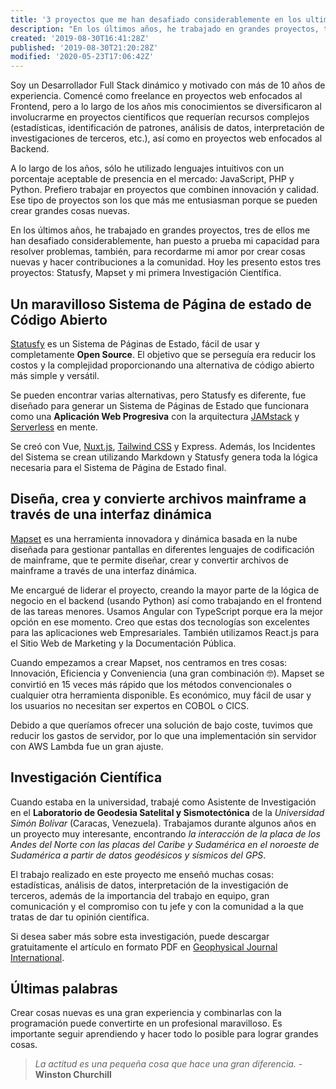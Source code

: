```yaml
---
title: '3 proyectos que me han desafiado considerablemente en los ultimo años'
description: "En los últimos años, he trabajado en grandes proyectos, tres de ellos han desafiado mi capacidad para resolver problemas, además de recordarme mi amor por crear cosas nuevas."
created: '2019-08-30T16:41:28Z'
published: '2019-08-30T21:20:28Z'
modified: '2020-05-23T17:06:42Z'
---
```



Soy un Desarrollador Full Stack dinámico y motivado con más de 10 años de experiencia. Comencé como freelance en proyectos web enfocados al Frontend, pero a lo largo de los años mis conocimientos se diversificaron al involucrarme en proyectos científicos que requerían recursos complejos (estadísticas, identificación de patrones, análisis de datos, interpretación de investigaciones de terceros, etc.), así como en proyectos web enfocados al Backend.

A lo largo de los años, sólo he utilizado lenguajes intuitivos con un porcentaje aceptable de presencia en el mercado: JavaScript, PHP y Python. Prefiero trabajar en proyectos que combinen innovación y calidad. Ese tipo de proyectos son los que más me entusiasman porque se pueden crear grandes cosas nuevas.

En los últimos años, he trabajado en grandes proyectos, tres de ellos me han desafiado considerablemente, han puesto a prueba mi capacidad para resolver problemas, también, para recordarme mi amor por crear cosas nuevas y hacer contribuciones a la comunidad. Hoy les presento estos tres proyectos: Statusfy, Mapset y mi primera Investigación Científica.

## Un maravilloso Sistema de Página de estado de Código Abierto

<blog-image src="blog/3-projects-challenging-recent-years/statusfy.png" width="1200" height="589" alt="Statusfy - Un maravilloso Sistema de Página de estado de Código Abierto"></blog-image>

[Statusfy][statusfy-home] es un Sistema de Páginas de Estado, fácil de usar y completamente **Open Source**. El objetivo que se perseguía era reducir los costos y la complejidad proporcionando una alternativa de código abierto más simple y versátil.

Se pueden encontrar varias alternativas, pero Statusfy es diferente, fue diseñado para generar un Sistema de Páginas de Estado que funcionara como una **Aplicación Web Progresiva** con la arquitectura [JAMstack][jamstack-home] y [Serverless][serverless-home] en mente.

Se creó con Vue, [Nuxt.js][nuxt-home], [Tailwind CSS][tailwindcss-express] y Express. Además, los Incidentes del Sistema se crean utilizando Markdown y Statusfy genera toda la lógica necesaria para el Sistema de Página de Estado final.

## Diseña, crea y convierte archivos mainframe a través de una interfaz dinámica

<blog-image src="blog/3-projects-challenging-recent-years/mapset.png" width="1200" height="589" alt="Mapset - Diseña, crea y convierte archivos mainframe a través de una interfaz dinámica"></blog-image>

[Mapset][mapset-home] es una herramienta innovadora y dinámica basada en la nube diseñada para gestionar pantallas en diferentes lenguajes de codificación de mainframe, que te permite diseñar, crear y convertir archivos de mainframe a través de una interfaz dinámica.

Me encargué de liderar el proyecto, creando la mayor parte de la lógica de negocio en el backend (usando Python) así como trabajando en el frontend de las tareas menores. Usamos Angular con TypeScript porque era la mejor opción en ese momento. Creo que estas dos tecnologías son excelentes para las aplicaciones web Empresariales. También utilizamos React.js para el Sitio Web de Marketing y la Documentación Pública.

Cuando empezamos a crear Mapset, nos centramos en tres cosas: Innovación, Eficiencia y Conveniencia (una gran combinación 🤓). Mapset se convirtió en 15 veces más rápido que los métodos convencionales o cualquier otra herramienta disponible. Es económico, muy fácil de usar y los usuarios no necesitan ser expertos en COBOL o CICS.

Debido a que queríamos ofrecer una solución de bajo coste, tuvimos que reducir los gastos de servidor, por lo que una implementación sin servidor con AWS Lambda fue un gran ajuste.

## Investigación Científica

<blog-image src="blog/3-projects-challenging-recent-years/scientific-article.png" width="1200" height="589" alt="Investigación Científica - Interacción entre las placas de los Andes del Norte, el Caribe y América del Sur"></blog-image>

Cuando estaba en la universidad, trabajé como Asistente de Investigación en el **Laboratorio de Geodesia Satelital y Sismotectónica** de la *Universidad Simón Bolívar* (Caracas, Venezuela). Trabajamos durante algunos años en un proyecto muy interesante, encontrando *la interacción de la placa de los Andes del Norte con las placas del Caribe y Sudamérica en el noroeste de Sudamérica a partir de datos geodésicos y sísmicos del GPS*. 

El trabajo realizado en este proyecto me enseñó muchas cosas: estadísticas, análisis de datos, interpretación de la investigación de terceros, además de la importancia del trabajo en equipo, gran comunicación y el compromiso con tu jefe y con la comunidad a la que tratas de dar tu opinión científica.

Si desea saber más sobre esta investigación, puede descargar gratuitamente el artículo en formato PDF en [Geophysical Journal International][scientific-research-article].

## Últimas palabras

Crear cosas nuevas es una gran experiencia y combinarlas con la programación puede convertirte en un profesional maravilloso. Es importante seguir aprendiendo y hacer todo lo posible para lograr grandes cosas.

> *La actitud es una pequeña cosa que hace una gran diferencia.* - **Winston Churchill**




[mapset-home]: https://mapset.app/es
[statusfy-home]: https://statusfy.co/es
[jamstack-home]: https://jamstack.org
[serverless-home]: https://serverless.com/learn/overview/
[nuxt-home]: https://nuxtjs.org
[tailwindcss-express]: https://tailwindcss.com
[scientific-research-article]: https://academic.oup.com/gji/article/214/3/1986/5035819
